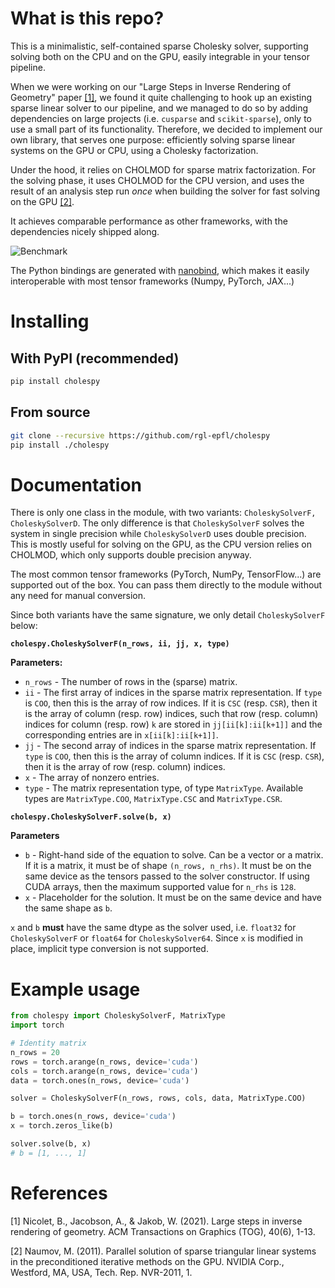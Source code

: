# What is this repo?

This is a minimalistic, self-contained sparse Cholesky solver, supporting
solving both on the CPU and on the GPU, easily integrable in your tensor
pipeline.

When we were working on our "Large Steps in Inverse Rendering of Geometry" paper
[[1]](#references), we found it quite challenging to hook up an existing sparse
linear solver to our pipeline, and we managed to do so by adding dependencies on
large projects (i.e. `cusparse` and `scikit-sparse`), only to use a small part
of its functionality. Therefore, we decided to implement our own library, that
serves one purpose: efficiently solving sparse linear systems on the GPU or CPU,
using a Cholesky factorization.

Under the hood, it relies on CHOLMOD for sparse matrix factorization. For the
solving phase, it uses CHOLMOD for the CPU version, and uses the result of an
analysis step run *once* when building the solver for fast solving on the GPU
[[2]](#references).

It achieves comparable performance as other frameworks, with the dependencies
nicely shipped along.

![Benchmark](tests/benchmark.jpg)

The Python bindings are generated with
[nanobind](https://github.com/wjakob/nanobind), which makes it easily
interoperable with most tensor frameworks (Numpy, PyTorch, JAX...)


# Installing

## With PyPI (recommended)

```bash
pip install cholespy
```

## From source

```bash
git clone --recursive https://github.com/rgl-epfl/cholespy
pip install ./cholespy
```

# Documentation

There is only one class in the module, with two variants: `CholeskySolverF,
CholeskySolverD`. The only difference is that `CholeskySolverF` solves the
system in single precision while `CholeskySolverD` uses double precision. This
is mostly useful for solving on the GPU, as the CPU version relies on CHOLMOD,
which only supports double precision anyway.

The most common tensor frameworks (PyTorch, NumPy, TensorFlow...) are supported
out of the box. You can pass them directly to the module without any need for
manual conversion.

Since both variants have the same signature, we only detail `CholeskySolverF`
below:

**`cholespy.CholeskySolverF(n_rows, ii, jj, x, type)`**

**Parameters:**
- `n_rows` - The number of rows in the (sparse) matrix.
- `ii` - The first array of indices in the sparse matrix representation. If
  `type` is `COO`, then this is the array of row indices. If it is `CSC` (resp.
  `CSR`), then it is the array of column (resp. row) indices, such that row
  (resp. column) indices for column (resp. row) `k` are stored in
  `jj[ii[k]:ii[k+1]]` and the corresponding entries are in `x[ii[k]:ii[k+1]]`.
- `jj` - The second array of indices in the sparse matrix representation. If
  `type` is `COO`, then this is the array of column indices. If it is `CSC`
  (resp. `CSR`), then it is the array of row (resp. column) indices.
- `x` - The array of nonzero entries.
- `type` - The matrix representation type, of type `MatrixType`. Available types
  are `MatrixType.COO`, `MatrixType.CSC` and `MatrixType.CSR`.

**`cholespy.CholeskySolverF.solve(b, x)`**

**Parameters**
- `b` - Right-hand side of the equation to solve. Can be a vector or a matrix.
  If it is a matrix, it must be of shape `(n_rows, n_rhs)`. It must be on the
  same device as the tensors passed to the solver constructor. If using CUDA
  arrays, then the maximum supported value for `n_rhs` is `128`.
- `x` - Placeholder for the solution. It must be on the same device and have the
  same shape as `b`.

`x` and `b` **must** have the same dtype as the solver used, i.e. `float32` for
`CholeskySolverF` or `float64` for `CholeskySolver64`. Since `x` is modified in
place, implicit type conversion is not supported.

# Example usage

```python
from cholespy import CholeskySolverF, MatrixType
import torch

# Identity matrix
n_rows = 20
rows = torch.arange(n_rows, device='cuda')
cols = torch.arange(n_rows, device='cuda')
data = torch.ones(n_rows, device='cuda')

solver = CholeskySolverF(n_rows, rows, cols, data, MatrixType.COO)

b = torch.ones(n_rows, device='cuda')
x = torch.zeros_like(b)

solver.solve(b, x)
# b = [1, ..., 1]
```

# References

[1] Nicolet, B., Jacobson, A., & Jakob, W. (2021). Large steps in inverse rendering of geometry. ACM Transactions on Graphics (TOG), 40(6), 1-13.

[2] Naumov, M. (2011). Parallel solution of sparse triangular linear systems in the preconditioned iterative methods on the GPU. NVIDIA Corp., Westford, MA, USA, Tech. Rep. NVR-2011, 1.